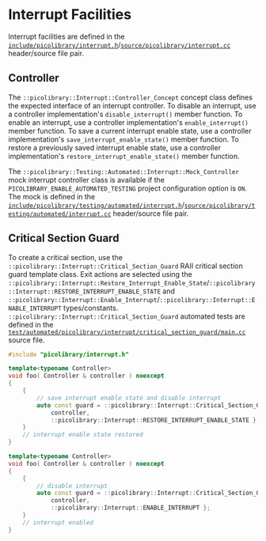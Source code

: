 # Interrupt Facilities
Interrupt facilities are defined in the
[`include/picolibrary/interrupt.h`](https://github.com/apcountryman/picolibrary/blob/main/include/picolibrary/interrupt.h)/[`source/picolibrary/interrupt.cc`](https://github.com/apcountryman/picolibrary/blob/main/source/picolibrary/interrupt.cc)
header/source file pair.

## Controller
The `::picolibrary::Interrupt::Controller_Concept` concept class defines the expected
interface of an interrupt controller.
To disable an interrupt, use a controller implementation's `disable_interrupt()` member
function.
To enable an interrupt, use a controller implementation's `enable_interrupt()` member
function.
To save a current interrupt enable state, use a controller implementation's
`save_interrupt_enable_state()` member function.
To restore a previously saved interrupt enable state, use a controller implementation's
`restore_interrupt_enable_state()` member function.

The `::picolibrary::Testing::Automated::Interrupt::Mock_Controller` mock interrupt
controller class is available if the `PICOLIBRARY_ENABLE_AUTOMATED_TESTING` project
configuration option is `ON`.
The mock is defined in the
[`include/picolibrary/testing/automated/interrupt.h`](https://github.com/apcountryman/picolibrary/blob/main/include/picolibrary/testing/automated/interrupt.h)/[`source/picolibrary/testing/automated/interrupt.cc`](https://github.com/apcountryman/picolibrary/blob/main/source/picolibrary/testing/automated/interrupt.cc)
header/source file pair.

## Critical Section Guard
To create a critical section, use the `::picolibrary::Interrupt::Critical_Section_Guard`
RAII critical section guard template class.
Exit actions are selected using the
`::picolibrary::Interrupt::Restore_Interrupt_Enable_State`/`::picolibrary::Interrupt::RESTORE_INTERRUPT_ENABLE_STATE`
and
`::picolibrary::Interrupt::Enable_Interrupt`/`::picolibrary::Interrupt::ENABLE_INTERRUPT`
types/constants.
`::picolibrary::Interrupt::Critical_Section_Guard` automated tests are defined in the
[`test/automated/picolibrary/interrupt/critical_section_guard/main.cc`](https://github.com/apcountryman/picolibrary/blob/main/test/automated/picolibrary/interrupt/critical_section_guard/main.cc)
source file.
```c++
#include "picolibrary/interrupt.h"

template<typename Controller>
void foo( Controller & controller ) noexcept
{
    {
        // save interrupt enable state and disable interrupt
        auto const guard = ::picolibrary::Interrupt::Critical_Section_Guard{
            controller,
            ::picolibrary::Interrupt::RESTORE_INTERRUPT_ENABLE_STATE };
    }
    // interrupt enable state restored
}

template<typename Controller>
void foo( Controller & controller ) noexcept
{
    {
        // disable interrupt
        auto const guard = ::picolibrary::Interrupt::Critical_Section_Guard{
            controller,
            ::picolibrary::Interrupt::ENABLE_INTERRUPT };
    }
    // interrupt enabled
}
```
